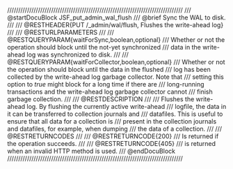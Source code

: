////////////////////////////////////////////////////////////////////////////////
/// @startDocuBlock JSF_put_admin_wal_flush
/// @brief Sync the WAL to disk.
///
/// @RESTHEADER{PUT /_admin/wal/flush, Flushes the write-ahead log}
///
/// @RESTURLPARAMETERS
///
/// @RESTQUERYPARAM{waitForSync,boolean,optional}
/// Whether or not the operation should block until the not-yet synchronized
/// data in the write-ahead log was synchronized to disk.
///
/// @RESTQUERYPARAM{waitForCollector,boolean,optional}
/// Whether or not the operation should block until the data in the flushed
/// log has been collected by the write-ahead log garbage collector. Note that
/// setting this option to *true* might block for a long time if there are
/// long-running transactions and the write-ahead log garbage collector cannot
/// finish garbage collection.
///
/// @RESTDESCRIPTION
///
/// Flushes the write-ahead log. By flushing the currently active write-ahead
/// logfile, the data in it can be transferred to collection journals and
/// datafiles. This is useful to ensure that all data for a collection is
/// present in the collection journals and datafiles, for example, when dumping
/// the data of a collection.
///
/// @RESTRETURNCODES
///
/// @RESTRETURNCODE{200}
/// Is returned if the operation succeeds.
///
/// @RESTRETURNCODE{405}
/// is returned when an invalid HTTP method is used.
/// @endDocuBlock
////////////////////////////////////////////////////////////////////////////////